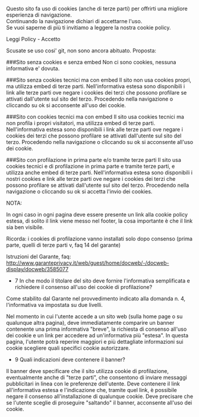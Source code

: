 Questo sito fa uso di cookies (anche di terze parti) per offrirti una migliore esperienza di navigazione.<br>
Continuando la navigazione dichiari di accettarne l'uso.<br>
Se vuoi saperne di più ti invitiamo a leggere la nostra cookie policy.

Leggi Policy - Accetto


Scusate se uso cosi' git, non sono ancora abituato. Proposta:

###Sito senza cookies e senza embed
Non ci sono cookies, nessuna informativa e' dovuta.

###Sito senza cookies tecnici ma con embed
Il sito non usa cookies propri, ma utilizza embed di terze parti. Nell'informativa estesa sono disponibili i link alle terze parti ove negare i cookies dei terzi che possono profilare se attivati dall'utente sul sito del terzo. Procedendo nella navigazione o cliccando su ok si acconsente all'uso dei cookie.

###Sito con cookies tecnici ma con embed
Il sito usa cookies tecnici ma non profila i propri visitatori, ma utilizza embed di terze parti. Nell'informativa estesa sono disponibili i link alle terze parti ove negare i cookies dei terzi che possono profilare se attivati dall'utente sul sito del terzo. Procedendo nella navigazione o cliccando su ok si acconsente all'uso dei cookie.

###Sito con profilazione in prima parte e/o tramite terze parti
Il sito usa cookies tecnici e di profilazione in prima parte e tramite terze parti, e utilizza anche embed di terze parti. Nell'informativa estesa sono disponibili i nostri cookies e link alle terze parti ove negare i cookies dei terzi che possono profilare se attivati dall'utente sul sito del terzo. Procedendo nella navigazione o cliccando su ok si accetta l'invio dei cookies.



NOTA:

In ogni caso in ogni pagina deve essere presente un link alla  cookie policy estesa, di solito il link viene messo nel footer, la cosa importante è che il link sia ben visibile.

Ricorda: i cookies di profilazione vanno installati solo dopo consenso (prima parte, quelli di terze parti v, faq 14 del garante)

Istruzioni del Garante, faq: http://www.garanteprivacy.it/web/guest/home/docweb/-/docweb-display/docweb/3585077

- 7 In che modo il titolare del sito deve fornire l'informativa semplificata e richiedere il consenso all'uso dei cookie di profilazione?

Come stabilito dal Garante nel provvedimento indicato alla domanda n. 4, l'informativa va impostata su due livelli.

Nel momento in cui l'utente accede a un sito web (sulla home page o su qualunque altra pagina), deve immediatamente comparire un banner contenente una prima informativa "breve", la richiesta di consenso all'uso dei cookie e un link per accedere ad un'informativa più "estesa". In questa pagina, l'utente potrà reperire maggiori e più dettagliate informazioni sui cookie scegliere quali specifici cookie autorizzare.

- 9 Quali indicazioni deve contenere il banner?

Il banner deve specificare che il sito utilizza cookie di profilazione, eventualmente anche di "terze parti", che consentono di inviare messaggi pubblicitari in linea con le preferenze dell'utente.
Deve contenere il link all'informativa estesa e l'indicazione che, tramite quel link, è possibile negare il consenso all'installazione di qualunque cookie.
Deve precisare che se l'utente sceglie di proseguire "saltando" il banner, acconsente all'uso dei cookie.


